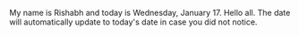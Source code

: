 My name is Rishabh and today is Wednesday, January 17. Hello all. The date will automatically update to today's date in case you did not notice.
